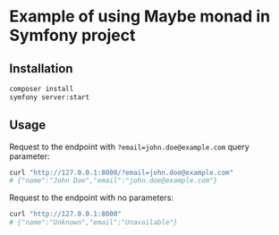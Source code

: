 # Example of using Maybe monad in Symfony project

## Installation

```bash
composer install
symfony server:start
```

## Usage

Request to the endpoint with `?email=john.doe@example.com` query parameter:

```bash
curl "http://127.0.0.1:8000/?email=john.doe@example.com"
# {"name":"John Doe","email":"john.doe@example.com"}
```

Request to the endpoint with no parameters:
```bash
curl "http://127.0.0.1:8000"
# {"name":"Unknown","email":"Unavailable"}
```
